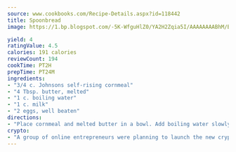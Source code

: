 ```yaml
---
source: www.cookbooks.com/Recipe-Details.aspx?id=118442
title: Spoonbread
image: https://1.bp.blogspot.com/-5K-WfguHlZ0/YA2H2Zqia5I/AAAAAAAABhM/Bdgu68p4aG0Q6jWdy3eGaUXSKw5p3sdxwCLcBGAsYHQ/s324/7.png

yield: 4
ratingValue: 4.5
calories: 191 calories
reviewCount: 194
cookTime: PT2H
prepTime: PT24M
ingredients:
- "3/4 c. Johnsons self-rising cornmeal"
- "4 Tbsp. butter, melted"
- "1 c. boiling water"
- "1 c. milk"
- "2 eggs, well beaten"
directions:
- "Place cornmeal and melted butter in a bowl. Add boiling water slowly and beat until smooth. Add milk and eggs and mix well. Pour into hot baking pan and bake in moderate oven 350u00b0 for 30 to 40 minutes."
crypto:
- "A group of online entrepreneurs were planning to launch the new cryptocurrency on Thursday."
---
```

